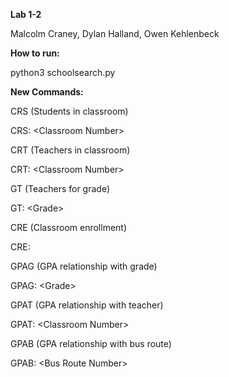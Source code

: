 **Lab 1-2**

Malcolm Craney, Dylan Halland, Owen Kehlenbeck

**How to run:**

python3 schoolsearch.py

**New Commands:**

CRS (Students in classroom)

CRS: \<Classroom Number\>

CRT (Teachers in classroom)

CRT: \<Classroom Number\>

GT (Teachers for grade)

GT: \<Grade\>

CRE (Classroom enrollment)

CRE:

GPAG (GPA relationship with grade)

GPAG: \<Grade\>

GPAT (GPA relationship with teacher)

GPAT: \<Classroom Number\>

GPAB (GPA relationship with bus route)

GPAB: \<Bus Route Number\>